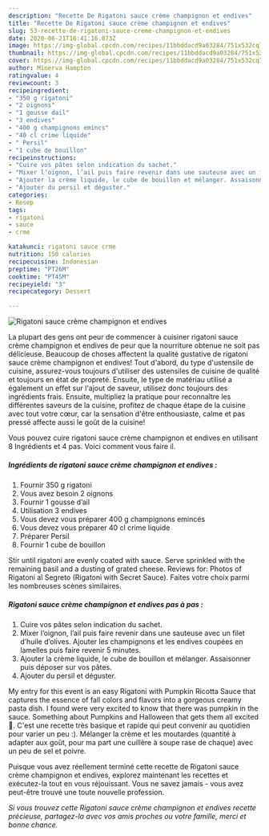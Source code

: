 ```yaml
---
description: "Recette De Rigatoni sauce crème champignon et endives"
title: "Recette De Rigatoni sauce crème champignon et endives"
slug: 53-recette-de-rigatoni-sauce-creme-champignon-et-endives
date: 2020-06-21T16:41:16.073Z
image: https://img-global.cpcdn.com/recipes/11bbddacd9a03284/751x532cq70/rigatoni-sauce-creme-champignon-et-endives-photo-principale-de-la-recette.jpg
thumbnail: https://img-global.cpcdn.com/recipes/11bbddacd9a03284/751x532cq70/rigatoni-sauce-creme-champignon-et-endives-photo-principale-de-la-recette.jpg
cover: https://img-global.cpcdn.com/recipes/11bbddacd9a03284/751x532cq70/rigatoni-sauce-creme-champignon-et-endives-photo-principale-de-la-recette.jpg
author: Minerva Hampton
ratingvalue: 4
reviewcount: 3
recipeingredient:
- "350 g rigatoni"
- "2 oignons"
- "1 gousse dail"
- "3 endives"
- "400 g champignons emincs"
- "40 cl crime liquide"
- " Persil"
- "1 cube de bouillon"
recipeinstructions:
- "Cuire vos pâtes selon indication du sachet."
- "Mixer l’oignon, l’ail puis faire revenir dans une sauteuse avec un filet d’huile d’olives. Ajouter les champignons et les endives coupées en lamelles puis faire revenir 5 minutes."
- "Ajouter la crème liquide, le cube de bouillon et mélanger. Assaisonner puis déposer sur vos pâtes."
- "Ajouter du persil et déguster."
categories:
- Resep
tags:
- rigatoni
- sauce
- crme

katakunci: rigatoni sauce crme 
nutrition: 150 calories
recipecuisine: Indonesian
preptime: "PT26M"
cooktime: "PT45M"
recipeyield: "3"
recipecategory: Dessert

---
```



![Rigatoni sauce crème champignon et endives](https://img-global.cpcdn.com/recipes/11bbddacd9a03284/751x532cq70/rigatoni-sauce-creme-champignon-et-endives-photo-principale-de-la-recette.jpg)

La plupart des gens ont peur de commencer à cuisiner rigatoni sauce crème champignon et endives de peur que la nourriture obtenue ne soit pas délicieuse. Beaucoup de choses affectent la qualité gustative de rigatoni sauce crème champignon et endives! Tout d'abord, du type d'ustensile de cuisine, assurez-vous toujours d'utiliser des ustensiles de cuisine de qualité et toujours en état de propreté. Ensuite, le type de matériau utilisé a également un effet sur l'ajout de saveur, utilisez donc toujours des ingrédients frais. Ensuite, multipliez la pratique pour reconnaître les différentes saveurs de la cuisine, profitez de chaque étape de la cuisine avec tout votre cœur, car la sensation d'être enthousiaste, calme et pas pressé affecte aussi le goût de la cuisine!

<!--inarticleads1-->

Vous pouvez cuire rigatoni sauce crème champignon et endives en utilisant 8 Ingrédients et 4 pas. Voici comment vous faire il.

##### Ingrédients de rigatoni sauce crème champignon et endives :

1. Fournir 350 g rigatoni
1. Vous avez besoin 2 oignons
1. Fournir 1 gousse d’ail
1. Utilisation 3 endives
1. Vous devez vous préparer 400 g champignons emincés
1. Vous devez vous préparer 40 cl crime liquide
1. Préparer  Persil
1. Fournir 1 cube de bouillon


Stir until rigatoni are evenly coated with sauce. Serve sprinkled with the remaining basil and a dusting of grated cheese. Reviews for: Photos of Rigatoni al Segreto (Rigatoni with Secret Sauce). Faites votre choix parmi les nombreuses scènes similaires. 

<!--inarticleads2-->

##### Rigatoni sauce crème champignon et endives pas à pas :

1. Cuire vos pâtes selon indication du sachet.
1. Mixer l’oignon, l’ail puis faire revenir dans une sauteuse avec un filet d’huile d’olives. Ajouter les champignons et les endives coupées en lamelles puis faire revenir 5 minutes.
1. Ajouter la crème liquide, le cube de bouillon et mélanger. Assaisonner puis déposer sur vos pâtes.
1. Ajouter du persil et déguster.


My entry for this event is an easy Rigatoni with Pumpkin Ricotta Sauce that captures the essence of fall colors and flavors into a gorgeous creamy pasta dish. I found were very excited to know that there was pumpkin in the sauce. Something about Pumpkins and Halloween that gets them all excited 🙂. C&#39;est une recette très basique et rapide qui peut convenir au quotidien pour varier un peu :). Mélanger la crème et les moutardes (quantité à adapter aux goût, pour ma part une cuillère à soupe rase de chaque) avec un peu de sel et poivre. 

<!--inarticleads1-->

<p>
Puisque vous avez réellement terminé cette recette de Rigatoni sauce crème champignon et endives, explorez maintenant les recettes et exécutez-la tout en vous réjouissant. Vous ne savez jamais - vous avez peut-être trouvé une toute nouvelle profession.
</p>

<p>
<i>Si vous trouvez cette Rigatoni sauce crème champignon et endives recette précieuse, partagez-la avec vos amis proches ou votre famille, merci et bonne chance.</i>
</p>
